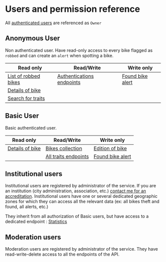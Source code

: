 # Users and permission reference
All [authenticated users](endpoints.md#authentication-endpoints) are referenced as `Owner`
## Anonymous User
Non authenticated user. Have read-only access to every bike flagged as `robbed` and can create an `alert` when spotting a bike.

|**Read only**| **Read/Write** | **Write only** |
|-|-|-|
|[List of robbed bikes](endpoints.md#list-all-robbed-bikes)|[Authentications endpoints](endpoints.md#authentication-endpoints)|[Found bike alert](endpoints.md#found-bike-alert-endpoint)|
|[Details of bike](endpoints.md#retrieving-a-bike)|||
|[Search for traits](endpoints.md#search-traits)|||

## Basic User
Basic authenticated user.

|**Read only**| **Read/Write** | **Write only** |
|-|-|-|
|[Details of bike](endpoints.md#retrieving-a-bike)|[Bikes collection](endpoints.md#bikes-collection-endpoints)|[Edition of bike](endpoints.md#patching-a-bike)|
||[All traits endpoints](endpoints.md#traits-endpoints)|[Found bike alert](endpoints.md#found-bike-alert-endpoint)|

## Institutional users
Institutional users are registered by administrator of the service. If you are an institution (city administration, association, etc.) [contact me for an accreditation](mailto:riandeypierre@gmail.com).
Institutional users have one or several dedicated geographic zones for which they can access all the relevant data (ex: all bikes theft and found, all alerts, etc.)

They inherit from all authorization of Basic users, but have access to a dedicated endpoint :
[Statistics](endpoints.md#statistics-endpoint)

## Moderation users
Moderation users are registered by administrator of the service. They have read-write-delete access to all the endpoints of the API.

